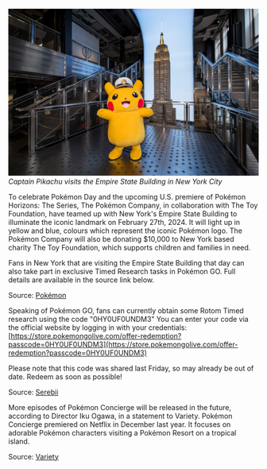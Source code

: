 

[![Captain Pikachu visits the Empire State Building in New York City](/web/images/captain-pikachu-visits-the-empire-state-building-in-new-york-city.jpeg)](/web/images/captain-pikachu-visits-the-empire-state-building-in-new-york-city.jpeg)*Captain Pikachu visits the Empire State Building in New York City*



To celebrate Pokémon Day and the upcoming U.S. premiere of Pokémon Horizons: The Series, The Pokémon Company, in collaboration with The Toy Foundation, have teamed up with New York's Empire State Building to illuminate the iconic landmark on February 27th, 2024. It will light up in yellow and blue, colours which represent the iconic Pokémon logo. The Pokémon Company will also be donating $10,000 to New York based charity The Toy Foundation, which supports children and families in need.

Fans in New York that are visiting the Empire State Building that day can also take part in exclusive Timed Research tasks in Pokémon GO. Full details are available in the source link below.

Source: [Pokémon](https://press.pokemon.com/en/releases/Pokemon-Empire-State-Building-2024)

Speaking of Pokémon GO, fans can currently obtain some Rotom Timed research using the code "0HY0UF0UNDM3" You can enter your code via the official website by logging in with your credentials: [https://store.pokemongolive.com/offer-redemption?passcode=0HY0UF0UNDM3](https://store.pokemongolive.com/offer-redemption?passcode=0HY0UF0UNDM3)

Please note that this code was shared last Friday, so may already be out of date. Redeem as soon as possible!

Source: [Serebii](https://twitter.com/SerebiiNet/status/1758551970485260400)

More episodes of Pokémon Concierge will be released in the future, according to Director Iku Ogawa, in a statement to Variety. Pokémon Concierge premiered on Netflix in December last year. It focuses on adorable Pokémon characters visiting a Pokémon Resort on a tropical island.

Source: [Variety](https://variety.com/2024/tv/news/pokemon-concierge-netflix-new-episodes-1235916305/)
